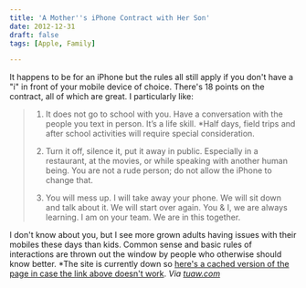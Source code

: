 ```yaml
---
title: 'A Mother''s iPhone Contract with Her Son'
date: 2012-12-31
draft: false
tags: [Apple, Family]

---
```


It happens to be for an iPhone but the rules all still apply if you don't have a "i" in front of your mobile device of choice. There's 18 points on the contract, all of which are great. I particularly like:

> 1.  It does not go to school with you. Have a conversation with the people you text in person. It’s a life skill. \*Half days, field trips and after school activities will require special consideration.
>     
> 2.  Turn it off, silence it, put it away in public. Especially in a restaurant, at the movies, or while speaking with another human being. You are not a rude person; do not allow the iPhone to change that.
>     
> 3.  You will mess up. I will take away your phone. We will sit down and talk about it. We will start over again. You & I, we are always learning. I am on your team. We are in this together.
>     

I don't know about you, but I see more grown adults having issues with their mobiles these days than kids. Common sense and basic rules of interactions are thrown out the window by people who otherwise should know better. \*The site is currently down so [here's a cached version of the page in case the link above doesn't work](http://webcache.googleusercontent.com/search?q=cache:http://www.janellburleyhofmann.com/gregorys-iphone-contract/). _Via [tuaw.com](http://www.tuaw.com/2012/12/31/mom-gives-son-iphone-with-18-point-contract/)_